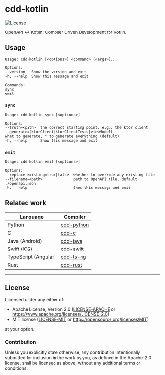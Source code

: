cdd-kotlin
==========

[![License](https://img.shields.io/badge/license-Apache--2.0%20OR%20MIT-blue.svg)](https://opensource.org/licenses/Apache-2.0)

OpenAPI ↔ Kotlin: Compiler Driven Development for Kotlin. 

## Usage

    Usage: cdd-kotlin [<options>] <command> [<args>]...
    
    Options:
    --version   Show the version and exit
    -h, --help  Show this message and exit
    
    Commands:
    sync
    emit

### `sync`

    Usage: cdd-kotlin sync [<options>]
    
    Options:
    --truth=<path>  the correct starting point, e.g., the ktor client
    --generate=(ktorClient|ktorClientTests|viewModel)
    what to generate, * to generate everything (default)
    -h, --help      Show this message and exit

### `emit`

    Usage: cdd-kotlin emit [<options>]
    
    Options:
    --replace-existing=true|false  whether to override any existing file
    --filename=<path>              path to OpenAPI file, default: ./openapi.json
    -h, --help                     Show this message and exit

## Related work
    
  | Language             | Compiler                                               |
  | -------------------- | ------------------------------------------------------ |
  | Python               | [cdd-python](https://github.com/offscale/cdd-python)   |
  | C                    | [cdd-c](https://github.com/SamuelMarks/cdd-c)          |
  | Java (Android)       | [cdd-java](https://github.com/offscale/cdd-java)       |
  | Swift (iOS)          | [cdd-swift](https://github.com/offscale/cdd-swift-ios) |
  | TypeScript (Angular) | [cdd-ts-ng](https://github.com/offscale/cdd-ts-ng)     |
  | Rust                 | [cdd-rust](https://github.com/offscale/cdd-rust)       |

<hr/>

## License

Licensed under any either of:

- Apache License, Version 2.0 ([LICENSE-APACHE](LICENSE-APACHE) or <https://www.apache.org/licenses/LICENSE-2.0>)
- MIT license ([LICENSE-MIT](LICENSE-MIT) or <https://opensource.org/licenses/MIT>)

at your option.

### Contribution

Unless you explicitly state otherwise, any contribution intentionally submitted for inclusion in the work by you, as defined in the Apache-2.0 license, shall be licensed as above, without any additional terms or conditions.
